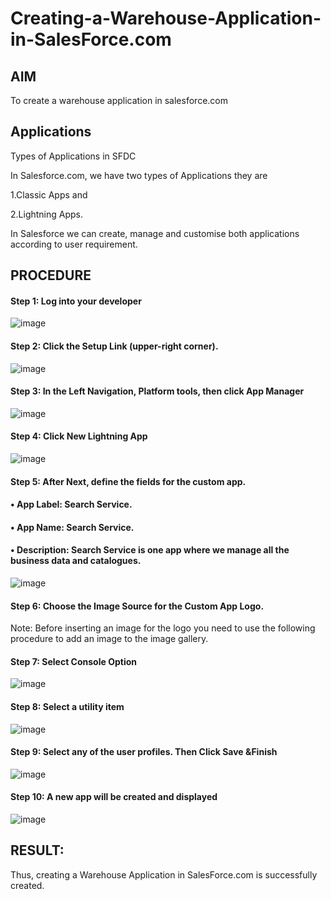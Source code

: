 # Creating-a-Warehouse-Application-in-SalesForce.com

## AIM

To create a warehouse application in salesforce.com

## Applications

Types of Applications in SFDC

In Salesforce.com, we have two types of Applications they are

1.Classic Apps and

2.Lightning Apps.

In Salesforce we can create, manage and customise both applications according to user requirement.

## PROCEDURE

#### Step 1: Log into your developer

![image](https://github.com/user-attachments/assets/6e07b042-8a14-4f0b-9b95-278257695819)


#### Step 2: Click the Setup Link (upper-right corner).

![image](https://github.com/user-attachments/assets/b76b58d4-b25e-490a-9ba5-24c3213669fd)


#### Step 3: In the Left Navigation, Platform tools, then click App Manager

![image](https://github.com/user-attachments/assets/86c4f059-d60f-42ee-9a80-c87547b77483)


#### Step 4: Click New Lightning App

![image](https://github.com/user-attachments/assets/4dba1f85-78d2-43a0-bb73-452d7ab43866)

#### Step 5: After Next, define the fields for the custom app.
####         •	App Label: Search Service.
####         •	App Name: Search Service.
####         •	Description: Search Service is one app where we manage all the business data and catalogues.

 ![image](https://github.com/user-attachments/assets/86d241d0-1a14-4ee5-8ffc-86ca2f876f97)



#### Step 6: Choose the Image Source for the Custom App Logo.

Note: Before inserting an image for the logo you need to use the following procedure to add an image to the image gallery.
 
#### Step 7: Select Console Option


![image](https://github.com/user-attachments/assets/dcc23455-9165-44ca-9164-0206b6d5bb9f)




#### Step 8: Select a utility item


![image](https://github.com/user-attachments/assets/cc330e76-c809-4ba7-a15c-4fea339442a3)



#### Step 9: Select any of the user profiles. Then Click Save &Finish


![image](https://github.com/user-attachments/assets/f3333f8c-3d3f-41c2-9462-6e3530cdc212)


 
#### Step 10: A new app will be created and displayed



![image](https://github.com/user-attachments/assets/6550c6a3-aca2-4e7a-bc6f-531b8ed490f0)




## RESULT:

Thus, creating a Warehouse Application in SalesForce.com is successfully created.

